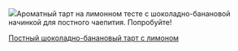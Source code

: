 <!--2025-09-05 10:20:17-->
<div class="yb">
  <div class="rss povarenok"><a href="https://www.povarenok.ru/recipes/show/183052/"><img src="https://www.povarenok.ru/data/cache/2025sep/05/18/3188887_48733-640x480.jpg"></a>Ароматный тарт на лимонном тесте с шоколадно-банановой начинкой для постного чаепития. Попробуйте! <p class="titl"><a href="https://www.povarenok.ru/recipes/show/183052/">Постный шоколадно-банановый тарт с лимоном</a></p></div>
</div>
